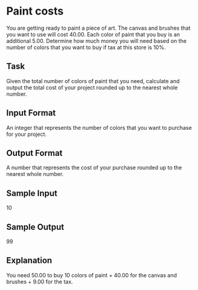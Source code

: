 # Paint costs

You are getting ready to paint a piece of art. The canvas and brushes that you want to use will cost 40.00. Each color of paint that you buy is an additional 5.00. Determine how much money you will need based on the number of colors that you want to buy if tax at this store is 10%.

## Task 
Given the total number of colors of paint that you need, calculate and output the total cost of your project rounded up to the nearest whole number.

## Input Format 
An integer that represents the number of colors that you want to purchase for your project.

## Output Format 
A number that represents the cost of your purchase rounded up to the nearest whole number.

## Sample Input 
10

## Sample Output 
99

## Explanation 
You need 50.00 to buy 10 colors of paint + 40.00 for the canvas and brushes + 9.00 for the tax.
